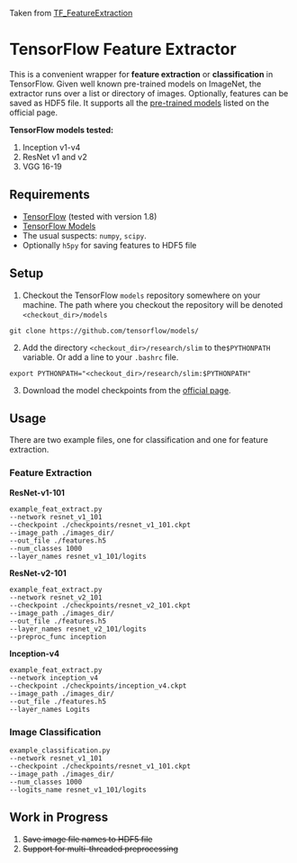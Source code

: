 Taken from [TF_FeatureExtraction](https://github.com/tomrunia/TF_FeatureExtraction)

# TensorFlow Feature Extractor

This is a convenient wrapper for **feature extraction** or **classification** in TensorFlow. Given well known pre-trained models on ImageNet, the extractor runs over a list or directory of images. Optionally, features can be saved as HDF5 file. It supports all the [pre-trained models](https://github.com/tensorflow/models/tree/master/research/slim#pre-trained-models) listed on the official page.

**TensorFlow models tested:**

1. Inception v1-v4
2. ResNet v1 and v2
3. VGG 16-19

## Requirements

* [TensorFlow](https://github.com/tensorflow) (tested with version 1.8)
* [TensorFlow Models](https://github.com/tensorflow/models/)
* The usual suspects: `numpy`, `scipy`. 
* Optionally `h5py` for saving features to HDF5 file


## Setup

1. Checkout the TensorFlow `models` repository somewhere on your machine. The path where you checkout the repository will be denoted `<checkout_dir>/models`

```
git clone https://github.com/tensorflow/models/
```  

2. Add the directory `<checkout_dir>/research/slim` to the`$PYTHONPATH` variable. Or add a line to your `.bashrc` file.

```
export PYTHONPATH="<checkout_dir>/research/slim:$PYTHONPATH"
```

3. Download the model checkpoints from the [official page](https://github.com/tensorflow/models/tree/master/research/slim#pre-trained-models).

## Usage

There are two example files, one for classification and one for feature extraction.

### Feature Extraction

**ResNet-v1-101**
```
example_feat_extract.py 
--network resnet_v1_101 
--checkpoint ./checkpoints/resnet_v1_101.ckpt 
--image_path ./images_dir/ 
--out_file ./features.h5
--num_classes 1000 
--layer_names resnet_v1_101/logits
```

**ResNet-v2-101**
```
example_feat_extract.py 
--network resnet_v2_101 
--checkpoint ./checkpoints/resnet_v2_101.ckpt 
--image_path ./images_dir/
--out_file ./features.h5 
--layer_names resnet_v2_101/logits 
--preproc_func inception
```

**Inception-v4**
```
example_feat_extract.py 
--network inception_v4 
--checkpoint ./checkpoints/inception_v4.ckpt 
--image_path ./images_dir/
--out_file ./features.h5 
--layer_names Logits
```

### Image Classification

```
example_classification.py
--network resnet_v1_101 
--checkpoint ./checkpoints/resnet_v1_101.ckpt 
--image_path ./images_dir/
--num_classes 1000 
--logits_name resnet_v1_101/logits
```


## Work in Progress

1. ~~Save image file names to HDF5 file~~
2. ~~Support for multi-threaded preprocessing~~
